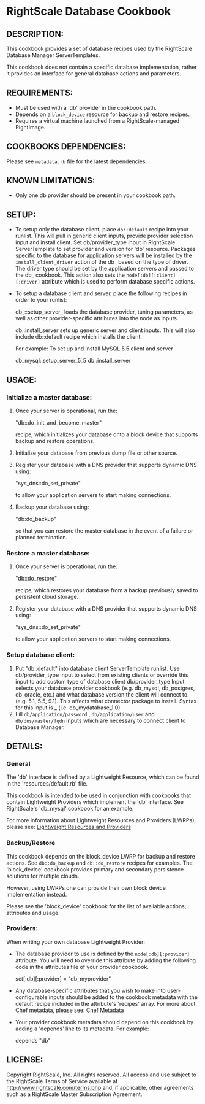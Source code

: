# RightScale Database Cookbook

## DESCRIPTION:

This cookbook provides a set of database recipes used by the RightScale
Database Manager ServerTemplates.

This cookbook does not contain a specific database implementation, rather
it provides an interface for general database actions and parameters.

## REQUIREMENTS:

* Must be used with a 'db' provider in the cookbook path.
* Depends on a `block_device` resource for backup and restore recipes.
* Requires a virtual machine launched from a RightScale-managed RightImage.

## COOKBOOKS DEPENDENCIES:

Please see `metadata.rb` file for the latest dependencies.

## KNOWN LIMITATIONS:

* Only one db provider should be present in your cookbook path.

## SETUP:

* To setup only the database client, place `db::default` recipe into
  your runlist. This will pull in generic client inputs, provide provider
  selection input and install client. Set db/provider_type input in
  RightScale ServerTemplate to set provider and version for 'db' resource.
  Packages specific to the database for application servers will be installed by
  the `install_client_driver` action of the db_<provider> based on the type
  of driver. The driver type should be set by the application servers and
  passed to the db_<provider> cookbook. This action also sets the
  `node[:db][:client][:driver]` attribute which is used to perform
  database specific actions.
* To setup a database client and server, place the following recipes
  in order to your runlist:

    db_<provider>::setup_server_<version>
      loads the database provider, tuning parameters, as well as other
      provider-specific attributes into the node as inputs.

    db::install_server
      sets up generic server and client inputs. This will also include
      db::default recipe which installs the client.

  For example: To set up and install MySQL 5.5 client and server

    db_mysql::setup_server_5_5
    db::install_server

## USAGE:

### Initialize a master database:

1. Once your server is operational, run the:

    "db::do_init_and_become_master"

   recipe, which initializes your database onto a block device
   that supports backup and restore operations.
2. Initialize your database from previous dump file or other source.
3. Register your database with a DNS provider that supports dynamic DNS using:

    "sys_dns::do_set_private"

   to allow your application servers to start making connections.
4. Backup your database using:

    "db:do_backup"

   so that you can restore the master database in the event 
   of a failure or planned termination.

### Restore a master database:

1. Once your server is operational, run the:

    "db::do_restore"

   recipe, which restores your database from a backup previously saved to
   persistent cloud storage.
2. Register your database with a DNS provider that supports dynamic DNS using:

    "sys_dns::do_set_private"

   to allow your application servers to start making connections.

### Setup database client:

1. Put "db::default" into database client ServerTemplate runlist.
   Use db/provider_type input to select from existing clients or override this
   input to add custom type of database client
   db/provider_type Input selects your database provider cookbook
   (e.g. db_mysql, db_postgres, db_oracle, etc.) and what database version the
   client will connect to. (e.g. 5.1, 5.5, 9.1). This affects what connector
   package to install. Syntax for this input is
   <cookbook>_<version> (i.e. db_mydatabase_1.0)
2. Fill `db/application/password` , `db/application/user` and
   `db/dns/master/fqdn` inputs which are necessary to connect client to
   Database Manager.

## DETAILS:

### General

The 'db' interface is defined by a Lightweight Resource, which can be found in
the 'resources/default.rb' file.

This cookbook is intended to be used in conjunction with cookbooks that contain
Lightweight Providers which implement the 'db' interface. See RightScale's
'db_mysql' cookbook for an example.

For more information about Lightweight Resources and Providers (LWRPs), please
see: [Lightweight Resources and Providers][LWRP]

[LWRP]: http://support.rightscale.com/12-Guides/Chef_Cookbooks_Developer_Guide/04-Developer/06-Development_Resources/Lightweight_Resources_and_Providers_(LWRP)

### Backup/Restore

This cookbook depends on the block_device LWRP for backup and restore actions.
See `db::do_backup` and `db::do_restore` recipes for examples. The
'block_device' cookbook provides primary and secondary persistence solutions for
multiple clouds.

However, using LWRPs one can provide their own block device implementation
instead.

Please see the 'block_device' cookbook for the list of available actions,
attributes and usage.

### Providers:

When writing your own database Lightweight Provider:

* The database provider to use is defined by the `node[:db][:provider]`
  attribute. You will need to override this attribute by adding the following
  code in the attributes file of your provider cookbook.

    set[:db][:provider] = "db_myprovider"

* Any database-specific attributes that you wish to make into user-configurable
  inputs should be added to the cookbook metadata with the default recipe included in
  the attribute's 'recipes' array. For more about Chef metadata, please see:
  [Chef Metadata][Guide]
* Your provider cookbook metadata should depend on this cookbook by adding a
  'depends' line to its metadata. For example:

    depends "db"

[Guide]: http://support.rightscale.com/12-Guides/Chef_Cookbooks_Developer_Guide/02-End_User/04-RightScale_Support_of_Chef/Chef_Metadata

## LICENSE:

Copyright RightScale, Inc. All rights reserved.
All access and use subject to the RightScale Terms of Service available at
http://www.rightscale.com/terms.php and, if applicable, other agreements
such as a RightScale Master Subscription Agreement.
